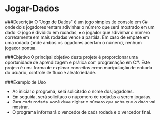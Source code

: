# Jogar-Dados

###Descrição
O "Jogo de Dados" é um jogo simples de console em C# onde dois jogadores tentam adivinhar o número que será mostrado em um dado. O jogo é dividido em rodadas, e o jogador que adivinhar o número corretamente em mais rodadas vence a partida. Em caso de empate em uma rodada (onde ambos os jogadores acertam o número), nenhum jogador pontua.

###Objetivo
O principal objetivo deste projeto é proporcionar uma oportunidade de aprendizagem e prática com programação em C#. Este projeto é uma forma de explorar conceitos como manipulação de entrada do usuário, controle de fluxo e aleatoriedade.

###Exemplo de Uso
- Ao iniciar o programa, será solicitado o nome dos jogadores.
- Em seguida, será solicitado o núpomero de rodadas a serem jogadas.
- Para cada rodada, você deve digitar o número que acha que o dado vai mostrar.
- O programa informará o vencedor de cada rodada e o vencedor final.

